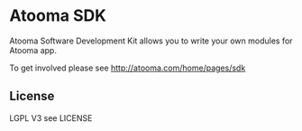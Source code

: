 Atooma SDK
==========

Atooma Software Development Kit allows you to write your own modules for Atooma app.

To get involved please see http://atooma.com/home/pages/sdk

License
------

LGPL V3 see LICENSE
